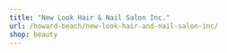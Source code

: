 ```yaml
---
title: "New Look Hair & Nail Salon Inc."
url: /howard-beach/new-look-hair-and-nail-salon-inc/
shop: beauty
---
```

